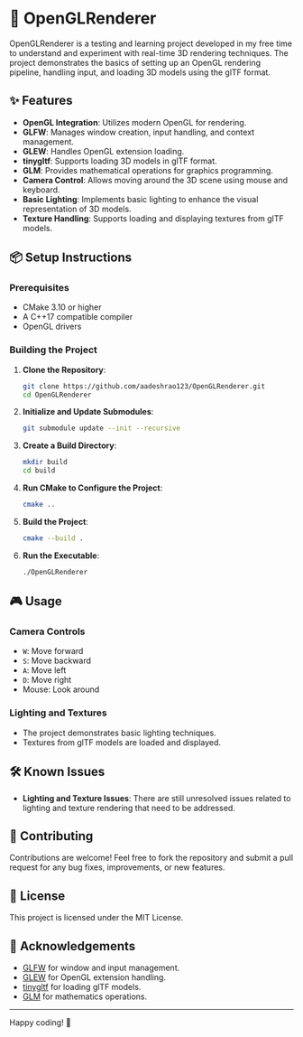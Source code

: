# 🚀 OpenGLRenderer

OpenGLRenderer is a testing and learning project developed in my free time to understand and experiment with real-time 3D rendering techniques. The project demonstrates the basics of setting up an OpenGL rendering pipeline, handling input, and loading 3D models using the glTF format.

## ✨ Features

- **OpenGL Integration**: Utilizes modern OpenGL for rendering.
- **GLFW**: Manages window creation, input handling, and context management.
- **GLEW**: Handles OpenGL extension loading.
- **tinygltf**: Supports loading 3D models in glTF format.
- **GLM**: Provides mathematical operations for graphics programming.
- **Camera Control**: Allows moving around the 3D scene using mouse and keyboard.
- **Basic Lighting**: Implements basic lighting to enhance the visual representation of 3D models.
- **Texture Handling**: Supports loading and displaying textures from glTF models.

## 📦 Setup Instructions

### Prerequisites

- CMake 3.10 or higher
- A C++17 compatible compiler
- OpenGL drivers

### Building the Project

1. **Clone the Repository**:
    ```sh
    git clone https://github.com/aadeshrao123/OpenGLRenderer.git
    cd OpenGLRenderer
    ```

2. **Initialize and Update Submodules**:
    ```sh
    git submodule update --init --recursive
    ```

3. **Create a Build Directory**:
    ```sh
    mkdir build
    cd build
    ```

4. **Run CMake to Configure the Project**:
    ```sh
    cmake ..
    ```

5. **Build the Project**:
    ```sh
    cmake --build .
    ```

6. **Run the Executable**:
    ```sh
    ./OpenGLRenderer
    ```

## 🎮 Usage

### Camera Controls
- `W`: Move forward
- `S`: Move backward
- `A`: Move left
- `D`: Move right
- Mouse: Look around

### Lighting and Textures
- The project demonstrates basic lighting techniques.
- Textures from glTF models are loaded and displayed.

## 🛠️ Known Issues

- **Lighting and Texture Issues**: There are still unresolved issues related to lighting and texture rendering that need to be addressed.

## 🤝 Contributing

Contributions are welcome! Feel free to fork the repository and submit a pull request for any bug fixes, improvements, or new features.

## 📜 License

This project is licensed under the MIT License.

## 🙏 Acknowledgements

- [GLFW](https://github.com/glfw/glfw) for window and input management.
- [GLEW](https://github.com/nigels-com/glew) for OpenGL extension handling.
- [tinygltf](https://github.com/syoyo/tinygltf) for loading glTF models.
- [GLM](https://github.com/g-truc/glm) for mathematics operations.

---

Happy coding! 🎉
